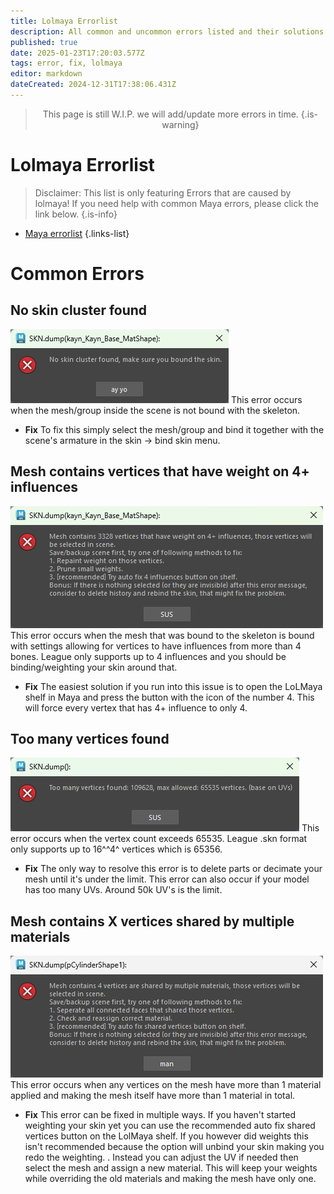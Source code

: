 ```yaml
---
title: Lolmaya Errorlist
description: All common and uncommon errors listed and their solutions
published: true
date: 2025-01-23T17:20:03.577Z
tags: error, fix, lolmaya
editor: markdown
dateCreated: 2024-12-31T17:38:06.431Z
---
```


<center>

  > This page is still W.I.P. we will add/update more errors in time.
{.is-warning} 

</center>



# Lolmaya Errorlist

> Disclaimer: This list is only featuring Errors that are caused by lolmaya! If you need help with common Maya errors, please click the link below.
{.is-info}

- [Maya errorlist](/core-guides/tools/maya/errorlist)
{.links-list}

# Common Errors

## No skin cluster found
![no_skin_cluster.png](/user-pictures/bud/no_skin_cluster.png)
This error occurs when the mesh/group inside the scene is not bound with the skeleton. 

- **Fix**
To fix this simply select the mesh/group and bind it together with the scene's armature in the skin -> bind skin menu.

## Mesh contains vertices that have weight on 4+ influences
![4_influences.png](/user-pictures/bud/4_influences.png)
This error occurs when the mesh that was bound to the skeleton is bound with settings allowing for vertices to have influences from more than 4 bones. League only supports up to 4 influences and you should be binding/weighting your skin around that. 

- **Fix**
The easiest solution if you run into this issue is to open the LoLMaya shelf in Maya and press the button with the icon of the number 4. This will force every vertex that has 4+ influence to only 4.

## Too many vertices found
![too_many_verts.png](/user-pictures/bud/too_many_verts.png)
This error occurs when the vertex count exceeds 65535. League .skn format only supports up to 16^^4^ vertices which is 65356. 

- **Fix**
The only way to resolve this error is to delete parts or decimate your mesh until it's under the limit. This error can also occur if your model has too many UVs. Around 50k UV's is the limit.

## Mesh contains X vertices shared by multiple materials
![multiplemats.png](/user-pictures/bud/multiplemats.png)
This error occurs when any vertices on the mesh have more than 1 material applied and making the mesh itself have more than 1 material in total.

- **Fix**
This error can be fixed in multiple ways. If you haven't started weighting your skin yet you can use the recommended auto fix shared vertices button on the LolMaya shelf.
If you however did weights this isn't recommended because the option will unbind your skin making you redo the weighting.
.
Instead you can adjust the UV if needed then select the mesh and assign a new material. This will keep your weights while overriding the old materials and making the mesh have only one.